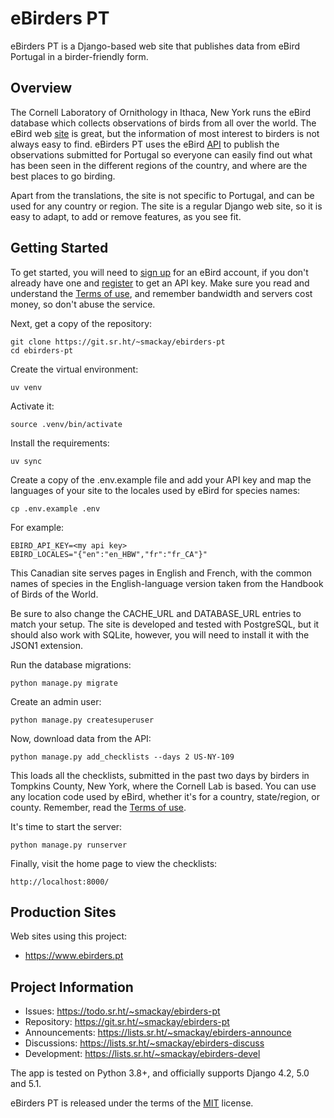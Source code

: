 # eBirders PT

eBirders PT is a Django-based web site that publishes data from eBird Portugal 
in a birder-friendly form.

## Overview

The Cornell Laboratory of Ornithology in Ithaca, New York runs the eBird database
which collects observations of birds from all over the world. The eBird web [site](https://ebird.org)
is great, but the information of most interest to birders is not always easy to 
find. eBirders PT uses the eBird [API](https://documenter.getpostman.com/view/664302/S1ENwy59) to publish the observations submitted
for Portugal so everyone can easily find out what has been seen in the different
regions of the country, and where are the best places to go birding.

Apart from the translations, the site is not specific to Portugal, and can be used
for any country or region. The site is a regular Django web site, so it is easy to 
adapt, to add or remove features, as you see fit.

## Getting Started

To get started, you will need to [sign up](https://secure.birds.cornell.edu/identity/account/create) 
for an eBird account, if you don't already have one and [register](https://ebird.org/data/download) to get an 
API key. Make sure you read and understand the [Terms of use](https://www.birds.cornell.edu/home/ebird-api-terms-of-use/), and remember 
bandwidth and servers cost money, so don't abuse the service.

Next, get a copy of the repository:

    git clone https://git.sr.ht/~smackay/ebirders-pt
    cd ebirders-pt

Create the virtual environment:

    uv venv

Activate it:

    source .venv/bin/activate

Install the requirements:

    uv sync

Create a copy of the .env.example file and add your API key and map the 
languages of your site to the locales used by eBird for species names:

    cp .env.example .env

For example:

    EBIRD_API_KEY=<my api key>
    EBIRD_LOCALES="{"en":"en_HBW","fr":"fr_CA"}"

This Canadian site serves pages in English and French, with the common names
of species in the English-language version taken from the Handbook of Birds
of the World.

Be sure to also change the CACHE_URL and DATABASE_URL entries to match your 
setup. The site is developed and tested with PostgreSQL, but it should also
work with SQLite, however, you will need to install it with the JSON1 extension.

Run the database migrations:

    python manage.py migrate

Create an admin user:

    python manage.py createsuperuser

Now, download data from the API:

    python manage.py add_checklists --days 2 US-NY-109

This loads all the checklists, submitted in the past two days by birders
in Tompkins County, New York, where the Cornell Lab is based. You can use
any location code used by eBird, whether it's for a country, state/region,
or county. Remember, read the [Terms of use](https://www.birds.cornell.edu/home/ebird-api-terms-of-use/).

It's time to start the server:

    python manage.py runserver

Finally, visit the home page to view the checklists:

    http://localhost:8000/

## Production Sites
Web sites using this project:

* https://www.ebirders.pt

## Project Information

* Issues: https://todo.sr.ht/~smackay/ebirders-pt
* Repository: https://git.sr.ht/~smackay/ebirders-pt
* Announcements: https://lists.sr.ht/~smackay/ebirders-announce
* Discussions: https://lists.sr.ht/~smackay/ebirders-discuss
* Development: https://lists.sr.ht/~smackay/ebirders-devel

The app is tested on Python 3.8+, and officially supports Django 4.2, 5.0 and 5.1.

eBirders PT is released under the terms of the [MIT](https://opensource.org/licenses/MIT) license.
